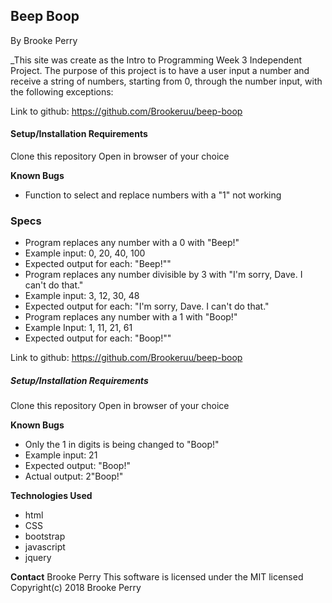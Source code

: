 
## Beep Boop

By Brooke Perry

_This site was create as the Intro to Programming Week 3 Independent Project. The purpose of this project is to have a user input a number and receive a string of numbers, starting from 0, through the number input, with the following exceptions:


Link to github: https://github.com/Brookeruu/beep-boop

#### Setup/Installation Requirements
Clone this repository
Open in browser of your choice

**Known Bugs**
* Function to select and replace numbers with a "1" not working


### Specs
* Program replaces any number with a 0 with "Beep!"
 * Example input: 0, 20, 40, 100
 * Expected output for each: "Beep!""
* Program replaces any number divisible by 3 with "I'm sorry, Dave. I can't do that."
 * Example input: 3, 12, 30, 48
 * Expected output for each: "I'm sorry, Dave. I can't do that."
* Program replaces any number with a 1 with "Boop!"
 * Example Input: 1, 11, 21, 61
 * Expected output for each: "Boop!""

Link to github: https://github.com/Brookeruu/beep-boop

##### Setup/Installation Requirements
Clone this repository
Open in browser of your choice


**Known Bugs**
 * Only the 1 in digits is being changed to "Boop!"
 * Example input: 21
 * Expected output: "Boop!"
 * Actual output: 2"Boop!"


**Technologies Used**
* html
* CSS
* bootstrap
* javascript
* jquery

**Contact**
Brooke Perry
This software is licensed under the MIT licensed
Copyright(c) 2018 Brooke Perry
